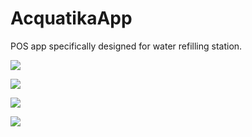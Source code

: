 # AcquatikaApp
POS app specifically designed for water refilling station.

![](preview/preview-1.jpg)


![](preview/preview-2.jpg)


![](preview/preview-3.jpg)


![](preview/preview-4.jpg)
